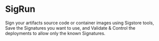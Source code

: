 # SigRun
Sign your artifacts source code or container images using Sigstore tools, Save the Signatures you want to use, and Validate &amp; Control the deployments to allow only the known Signatures.
